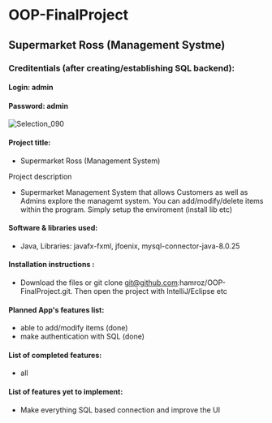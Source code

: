 # OOP-FinalProject

## Supermarket Ross (Management Systme)

### Creditentials (after creating/establishing SQL backend):
#### Login: admin
#### Password: admin



![Selection_090](https://user-images.githubusercontent.com/62178569/120062766-35bdac80-c07d-11eb-94f4-094ceb6a427a.png)



#### Project title:
- Supermarket Ross (Management System)

Project description 
-  Supermarket Management System that allows Customers as well as Admins explore the managemt system. You can add/modify/delete items within the program. Simply setup the enviroment (install lib etc)

#### Software & libraries used: 
- Java, Libraries: javafx-fxml, jfoenix, mysql-connector-java-8.0.25 

#### Installation instructions : 
- Download the files or git clone git@github.com:hamroz/OOP-FinalProject.git. Then open the project with IntelliJ/Eclipse etc

#### Planned App's features list: 
- able to add/modify items (done) 
- make authentication with SQL (done)

#### List of completed features: 
- all

#### List of features yet to implement: 
- Make everything SQL based connection and improve the UI 

